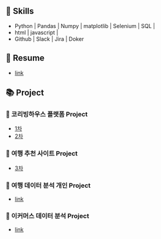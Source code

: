 ## 💫 Skills
- Python | Pandas | Numpy | matplotlib | Selenium | SQL |
- html | javascript |
- Github | Slack | Jira | Doker

## 🎈 Resume
- [link](https://spice-evening-443.notion.site/5461688c9def402d97737d5e797004c4?pvs=74)

## 📚 Project
### 💬 코리빙하우스 플랫폼 Project
- [1차](https://github.com/btg1631/project_coliving)
- [2차](https://github.com/btg1631/co_lovehouse)

### 💬 여행 추천 사이트 Project
- [3차](https://github.com/nohjuhyeon/AI_LKJ_hubs_fastapi/tree/main)

### 💬 여행 데이터 분석 개인 Project
- [link](https://github.com/btg1631/study_data_analytics/tree/main/docs/project_trip)

### 💬 이커머스 데이터 분석 Project
- [link](https://github.com/btg1631/eCommerce-project)


<!--
**btg1631/btg1631** is a ✨ _special_ ✨ repository because its `README.md` (this file) appears on your GitHub profile.

Here are some ideas to get you started:

- 🔭 I’m currently working on ...
- 🌱 I’m currently learning ...
- 👯 I’m looking to collaborate on ...
- 🤔 I’m looking for help with ...
- 💬 Ask me about ...
- 📫 How to reach me: ...
- 😄 Pronouns: ...
- ⚡ Fun fact: ...
-->
